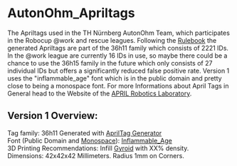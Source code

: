 # AutonOhm_Apriltags
The Apriltags used in the TH Nürnberg AutonOhm Team, which participates in the Robocup @work and rescue leagues. Following the [Rulebook](https://github.com/robocup-at-work/rulebook/blob/main/Rulebook.pdf "The Holy Scripture") the generated Apriltags are part of the 36h11 family which consists of 2221 IDs. In the @work league are currently 16 IDs in use, so maybe there could be a chance to use the 36h15 family in the future which only consists of 27 individual IDs but offers a significantly reduced false positive rate. Version 1 uses the "inflammable_age" font which is in the public domain and pretty close to being a monospace font. For more Informations about April Tags in General head to the Website of the [APRIL Robotics Laboratory](https://april.eecs.umich.edu/software/apriltag).

## Version 1 Overview:
Tag family: 36h11 
Generated with [AprilTag Generator](https://chaitanyantr.github.io/apriltag.html "AprilTag Generator")  
Font (Public Domain and [Monospace](https://en.wikipedia.org/wiki/Monospaced_font)): [Inflammable_Age](https://www.dafont.com/inflammable-age.font "DaFont")   
3D Printing Recommendations: Infill [Gyroid](https://help.prusa3d.com/article/infill-patterns_177130) with XX% density.  
Dimensions: 42x42x42 Millimeters. Radius 1mm on Corners.


